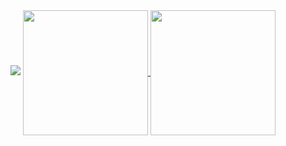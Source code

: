 <picture>
  <source
    srcset="https://github-readme-stats.vercel.app/api?username=taner04&show_icons=true&theme=dark"
    media="(prefers-color-scheme: dark)"
  />
  <source
    srcset="https://github-readme-stats.vercel.app/api?username=taner04&show_icons=true"
    media="(prefers-color-scheme: light), (prefers-color-scheme: no-preference)"
  />
  <img src="https://github-readme-stats.vercel.app/api?username=anuraghazra&show_icons=true" />
</picture>

<a href="https://github.com/anuraghazra/github-readme-stats">
  <img height=200 align="center" src="https://github-readme-stats.vercel.app/api?username=taner04" />
  <img height=200 align="center" src="https://github-readme-stats.vercel.app/api/top-langs?username=taner04&layout=compact&langs_count=8&card_width=320" />
</a>
